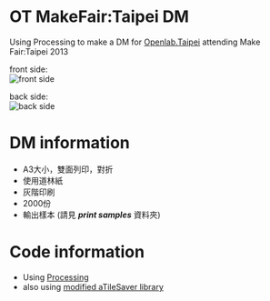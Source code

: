 OT MakeFair:Taipei DM
====================

Using Processing to make a DM for [Openlab.Taipei](http://www.openlabtaipei.org/) attending Make Fair:Taipei 2013

front side:<br/>
![front side](https://raw.github.com/shengpo/OT_MakeFairTaipei_DM/master/print_samples/front_5964x4216.png)

back side:<br/>
![back side](https://raw.github.com/shengpo/OT_MakeFairTaipei_DM/master/print_samples/back_5964x4216.png)

DM information
==============
- A3大小，雙面列印，對折
- 使用道林紙
- 灰階印刷
- 2000份
- 輸出樣本 (請見 ***print samples*** 資料夾)

Code information
================
- Using [Processing](http://processing.org)
- also using [modified aTileSaver library](https://github.com/shengpo/processing_snips/tree/master/aTileSaverSimpleTest)

